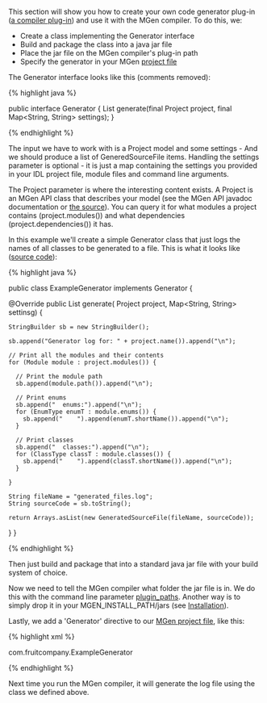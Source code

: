 ---
---

This section will show you how to create your own code generator plug-in (<a target-tab="compiler-plug-ins" class="active" href="index_l0_Advanced_use.html#a">a compiler plug-in</a>) and use it with the MGen compiler. To do this, we:

 * Create a class implementing the Generator interface
 * Build and package the class into a java jar file
 * Place the jar file on the MGen compiler's plug-in path
 * Specify the generator in your MGen [project file](index_c_Generating_code.html)

The Generator interface looks like this (comments removed):

{% highlight java %}

public interface Generator {
  List<GeneratedSourceFile> generate(final Project project, 
                                     final Map<String, String> settings);
}

{% endhighlight %}

The input we have to work with is a Project model and some settings - And we should produce a list of GeneredSourceFile items. Handling the settings parameter is optional - it is just a map containing the settings you provided in your IDL project file, module files and command line arguments.

The Project parameter is where the interesting content exists. A Project is an MGen API class that describes your model (see the MGen API javadoc documentation or [the source](https://github.com/culvertsoft/mgen/blob/master/mgen-api/src/main/java/se/culvertsoft/mgen/api/model/Project.java)). You can query it for what modules a project contains (project.modules()) and what dependencies (project.dependencies()) it has. 

In this example we'll create a simple Generator class that just logs the names of all classes to be generated to a file. This is what it looks like ([source code](https://github.com/culvertsoft/mgen/blob/master/mgen-api/src/test/java/se/culvertsoft/mgen/api/test/examplegenerator/ExampleGenerator.java)):

{% highlight java %}

public class ExampleGenerator implements Generator {

  @Override
  public List<GeneratedSourceFile> generate(
      Project project, 
	  Map<String, String> settinsg) {

    StringBuilder sb = new StringBuilder();
		
    sb.append("Generator log for: " + project.name()).append("\n");
		
    // Print all the modules and their contents
    for (Module module : project.modules()) {
        		
      // Print the module path
      sb.append(module.path()).append("\n");
        		
      // Print enums
      sb.append("  enums:").append("\n");
      for (EnumType enumT : module.enums()) {
        sb.append("    ").append(enumT.shortName()).append("\n");
      }
        		
      // Print classes
      sb.append("  classes:").append("\n");
      for (ClassType classT : module.classes()) {
        sb.append("    ").append(classT.shortName()).append("\n");
      }
			
    }
		
    String fileName = "generated_files.log";
    String sourceCode = sb.toString();

    return Arrays.asList(new GeneratedSourceFile(fileName, sourceCode));
  }
}

{% endhighlight %}

Then just build and package that into a standard java jar file with your build system of choice. 

Now we need to tell the MGen compiler what folder the jar file is in. We do this with the command line parameter [plugin_paths](index_c_Generating_code.html#b). Another way is to simply drop it in your MGEN_INSTALL_PATH/jars (see [Installation](index_e1_Installation.html)).

Lastly, we add a 'Generator' directive to our [MGen project file](index_c_Generating_code.html), like this:

{% highlight xml %}

<Generator name="MyExampleGenerator">
  <class_path>com.fruitcompany.ExampleGenerator</class_path>
</Generator>

{% endhighlight %}

Next time you run the MGen compiler, it will generate the log file using the class we defined above.


